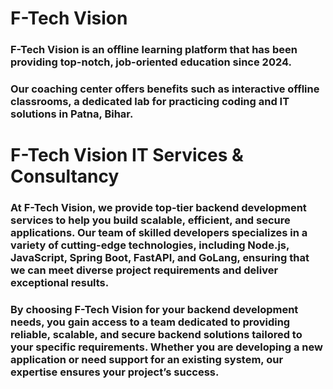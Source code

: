 # F-Tech Vision 

### F-Tech Vision is an offline learning platform that has been providing top-notch, job-oriented education since 2024.
### Our coaching center offers benefits such as interactive offline classrooms, a dedicated lab for practicing coding and IT solutions in Patna, Bihar.

# F-Tech Vision IT Services & Consultancy

### At F-Tech Vision, we provide top-tier backend development services to help you build scalable, efficient, and secure applications. Our team of skilled developers specializes in a variety of cutting-edge technologies, including Node.js, JavaScript, Spring Boot, FastAPI, and GoLang, ensuring that we can meet diverse project requirements and deliver exceptional results.

### By choosing F-Tech Vision for your backend development needs, you gain access to a team dedicated to providing reliable, scalable, and secure backend solutions tailored to your specific requirements. Whether you are developing a new application or need support for an existing system, our expertise ensures your project’s success.

<!--
**visionftech/visionftech** is a ✨ _special_ ✨ repository because its `README.md` (this file) appears on your GitHub profile.

Here are some ideas to get you started:

- 🔭 I’m currently working on ...
- 🌱 I’m currently learning ...
- 👯 I’m looking to collaborate on ...
- 🤔 I’m looking for help with ...
- 💬 Ask me about ...
- 📫 How to reach me: ...
- 😄 Pronouns: ...
- ⚡ Fun fact: ...
-->

